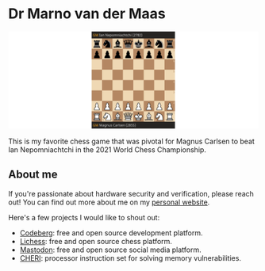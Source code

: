 # Dr Marno van der Maas

![Game 6 of the 2021 World Chess Championship](lichess-world-chess-championship-2021-game-6.gif)

This is my favorite chess game that was pivotal for Magnus Carlsen to beat Ian Nepomniachtchi in the 2021 World Chess Championship.

## About me

If you're passionate about hardware security and verification, please reach out! You can find out more about me on my [personal website](https://techroose.com/about.html).

Here's a few projects I would like to shout out:
- [Codeberg](https://codeberg.org/): free and open source development platform.
- [Lichess](https://lichess.org/): free and open source chess platform.
- [Mastodon](https://github.com/mastodon/mastodon): free and open source social media platform.
- [CHERI](https://www.cl.cam.ac.uk/research/security/ctsrd/cheri/): processor instruction set for solving memory vulnerabilities.
